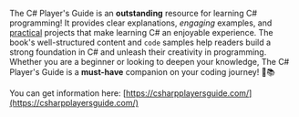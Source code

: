 The C# Player's Guide is an <b>outstanding</b> resource for learning C# programming! It provides clear explanations, <i>engaging</i> examples, and <u>practical</u> projects that make learning C# an enjoyable experience. The book's well-structured content and <code>code</code> samples help readers build a strong foundation in C# and unleash their creativity in programming. Whether you are a beginner or looking to deepen your knowledge, The C# Player's Guide is a <strong>must-have</strong> companion on your coding journey! 🚀📚

You can get information here: [https://csharpplayersguide.com/](https://csharpplayersguide.com/)
